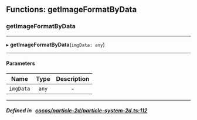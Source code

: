 ## Functions: getImageFormatByData

### getImageFormatByData


___
▸ **getImageFormatByData**(`imgData: any`)
___


#### Parameters

| Name | Type | Description |
| :------: | :------: | :------: |
| `imgData` | `any` | - |

___


##### Defined in &nbsp;   [cocos/particle-2d/particle-system-2d.ts:112](https://github.com/cocos-creator/engine/blob/c7bf6b8a9/cocos/particle-2d/particle-system-2d.ts#L112)&nbsp;
